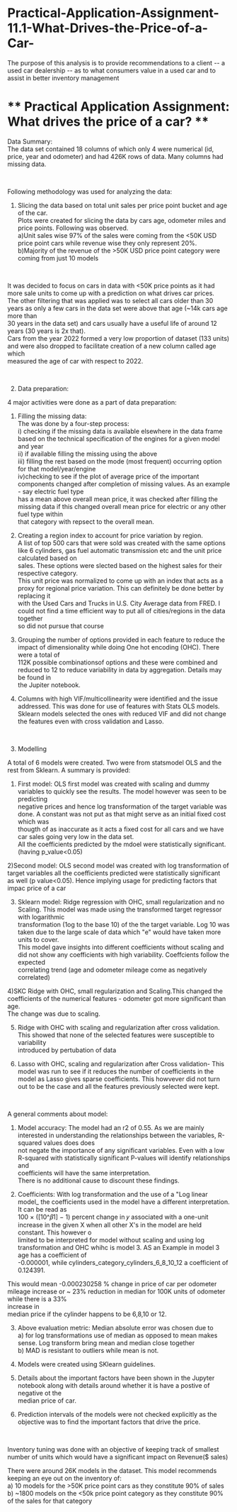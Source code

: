 # Practical-Application-Assignment-11.1-What-Drives-the-Price-of-a-Car-

The purpose of this analysis is to provide recommendations to a client -- a used car dealership -- as to what consumers value in a used car and 
to assist in better inventory management <br />

<h1> ** Practical Application Assignment: What drives the price of a car? ** </h1>
 

Data Summary: <br />
The data set contained 18 columns of which only 4 were numerical (id, price, year and odometer) and had 426K rows of data. Many columns had <br />
missing data. <br />

<p>&nbsp;</p>

Following methodology was used for analyzing the data: <br />

1) Slicing the data based on total unit sales per price point bucket and age of the car. <br />
Plots were created for slicing the data by cars age, odometer miles and price points. Following was observed. <br />
a)Unit sales wise 97% of the sales were coming from the <50K USD price point cars while revenue wise they only represent 20%. <br />
b)Majority of the revenue of the >50K USD price point category were coming from just 10 models <br />
<p>&nbsp;</p>
It was decided to focus on cars in data with <50K price points as it had more sale units to come up with a prediction on what drives car prices. <br />
The other filtering that was applied was to select all cars older than 30 years as only a few cars in the data set were above that age (~14k cars age more than <br />
30 years in the data set) and cars usually have a useful life of around 12 years (30 years is 2x that). <br />
Cars from the year 2022 formed a very low proportion of dataset (133 units) and were also dropped to facilitate creation of a new column called age which <br />
measured the age of car with respect to 2022. <br />

<p>&nbsp;</p>

2) Data preparation: <br />

 4 major activities were done as a part of data preparation: <br />
 1) Filling the missing data: <br />
 The was done by a four-step process: <br />
 i) checking if the missing data is available elsewhere in the data frame based on the technical specification of the engines for a given model and year <br />
 ii) if available filling the missing using the  above <br />
 iii) filling the rest based on the mode (most frequent) occurring option for that model/year/engine <br />
 iv)checking to see if the plot of average price of the important components changed after completion of missing values. As an example - say electric fuel type <br />
has a mean above overall mean price, it was checked after filling the missing data if this changed overall mean price for electric or any other fuel type within <br />
that category with repsect to the overall mean. <br />

 2) Creating a region index to account for price variation by region. <br />
 A list of top 500 cars that were sold was created with the same options like 6 cylinders, gas fuel automatic transmission etc and the unit price calculated based on <br /> sales. These options were slected based on the highest sales for their respective category.<br />
 This unit price was normalized to come up with an index that acts as a proxy for regional price variation. This can definitely be done better by replacing it <br />
 with the Used Cars and Trucks in U.S. City Average data from FRED. I could not find a time efficient way to put all of cities/regions in the data together <br />
 so did not  pursue that course <br />

  3) Grouping the number of options provided in each feature to reduce the impact of dimensionality while doing One hot encoding (OHC). There were a total of <br />
    112K  possible combinationsof options and these were combined and reduced to 12 to reduce variability in data by aggregation. Details may be found in <br />
    the Jupiter notebook. <br />
   
  4) Columns with high VIF/multicollinearity were identified and the issue addressed. This was done for use of features with Stats OLS models. <br />
    Sklearn models selected the ones with reduced VIF and did not change the features even with cross validation and Lasso.

<p>&nbsp;</p>


3) Modelling <br />

A total of 6 models were created. Two were from statsmodel OLS and the rest from Sklearn. A summary is provided: <br />
1) First model: OLS first model was created with scaling and dummy variables to quickly see the results. The model however was seen to be predicting <br />
 negative prices and hence log transformation of the target variable was done. A constant was not put as that might serve as an initial fixed cost which was  <br />
 thougth of as inaccurate as it acts a fixed cost for all cars and we have car sales going very low in the data set. <br />
  All the coefficients predicted by the mdoel were statistically significant. (having p_value<0.05)<br />

2)Second model: OLS second model was created with log transformation of target variables all the coefficients predicted were statistically significant <br />
  as well (p value<0.05). Hence implying usage for predicting factors that impac price of a car <br />

3) Sklearn model:  Ridge regression with OHC, small regularization and no Scaling. This model was made using the transformed target regressor with logarithmic  <br /> transformation (1og to the base 10) of the the target variable. Log 10 was taken due to the large scale of data which "e" would have taken more units to cover. <br />
This model gave insights into different coefficients without scaling and did not show any coefficients with high variability. Coeffcients follow the expected  <br />  correlating trend (age and odometer mileage come as negatively correlated)<br />

4)SKC Ridge with OHC, small regularization and Scaling.This changed the coefficients of the numerical features - odometer got more significant than age. <br />
The change was due to scaling. <br />

5) Ridge with OHC with scaling and regularization after cross validation. This showed that none of the selected features were susceptible to variability <br />
 introduced by pertubation of data<br />

6) Lasso with OHC, scaling and regularization after Cross validation- This model was run to see if it reduces the number of coefficients in the model as Lasso gives sparse coefficients. This howvever did not turn out to be the case and all the features previously selected were kept.<br />

<p>&nbsp;</p>

A general comments about model: <br />

1) Model accuracy: The model had an r2 of 0.55. As we are mainly interested in understanding the relationships between the variables, R-squared values does does <br />not negate the importance of any significant variables. Even with a low R-squared with statistically significant P-values will identify relationships and <br /> coefficients will have the same interpretation.  <br />
There is no additional cause to discount these findings.  <br />

2) Coefficients: With log transformation and the use of a "Log linear model_ the coefficients used in the model have a different  interpretation. It can be read as <br /> 100 × ([10^𝛽1] − 1) percent change in 𝑦 associated with a one-unit increase in the given X when all other X's in the model are held constant. This however o<br /> limited to be interpreted for model without scaling and using log transformation and OHC whihc is model 3. AS an Example in model 3 age has a coefficient of <br /> -0.000001,  while cylinders_category_cylinders_6_8_10_12 a coefficient of 0.124391.  <br />

This would mean -0.000230258 % change in price of car per odometer mileage increase or ~ 23% reduction in median for 100K units of odometer while there is a 33% <br /> increase in<br /> median price if the cylinder happens to be 6,8,10 or 12.  <br />

3) Above evaluation metric: Median absolute error was chosen due to <br />
a) for log transformations use of  median as opposed to mean makes sense. Log transform bring mean and median close together<br />
b) MAD is resistant to outliers while mean is not.<br />

4) Models were created using SKlearn guidelines.<br />

5)  Details about the important factors have been shown in the Jupyter notebook along with details around whether it is have a postive of negative ot the <br />
  median price of car.<br />
6) Prediction intervals of the models were not checked explicitly as the objective was to find the important factors that drive the price.<br />
<p>&nbsp;</p>

Inventory tuning was done with an objective of keeping track of smallest number of units which would have a significant impact on Revenue($ sales) <br />
 
There were around 26K models in the dataset. This model recommends keeping an eye out on the inventory of:<br />
a) 10 models for the >50K price point cars as they constitute 90% of sales<br />
b) ~1800 models on the <50k price point category as they constitute 90% of the sales for that category<br />


